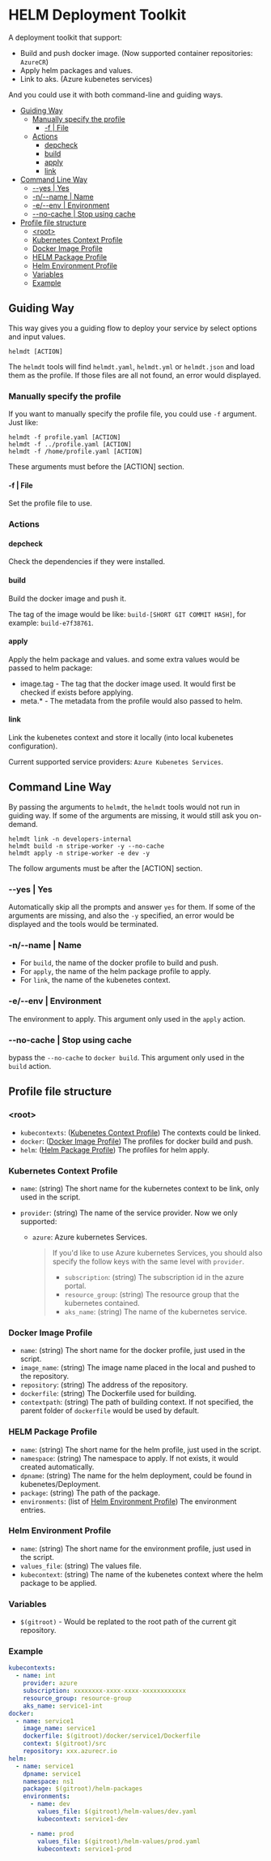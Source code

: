 # HELM Deployment Toolkit

A deployment toolkit that support:

- Build and push docker image. (Now supported container repositories: `AzureCR`)
- Apply helm packages and values.
- Link to aks. (Azure kubenetes services)

And you could use it with both command-line and guiding ways.

* [Guiding Way](#guiding-way)
  * [Manually specify the profile](#manually-specify-the-profile)
    * [-f | File](#-f--file)
  * [Actions](#actions)
    * [depcheck](#depcheck)
    * [build](#build)
    * [apply](#apply)
    * [link](#link)
* [Command Line Way](#command-line-way)
  * [--yes | Yes](#--yes--yes)
  * [-n/--name | Name](#-n--name--name)
  * [-e/--env | Environment](#-e--env--environment)
  * [--no-cache | Stop using cache](#--no-cache--stop-using-cache)
* [Profile file structure](#profile-file-structure)
  * [\<root\>](#root)
  * [Kubernetes Context Profile](#kubernetes-context-profile)
  * [Docker Image Profile](#docker-image-profile)
  * [HELM Package Profile](#helm-package-profile)
  * [Helm Environment Profile](#helm-environment-profile)
  * [Variables](#variables)
  * [Example](#example)

## Guiding Way

This way gives you a guiding flow to deploy your service by select options and input values.

```shell
helmdt [ACTION]
```

The `helmdt` tools will find `helmdt.yaml`, `helmdt.yml` or `helmdt.json` and load them as the profile.
If those files are all not found, an error would displayed.

### Manually specify the profile

If you want to manually specify the profile file, you could use `-f` argument. Just like:

```shell
helmdt -f profile.yaml [ACTION]
helmdt -f ../profile.yaml [ACTION]
helmdt -f /home/profile.yaml [ACTION]
```

These arguments must before the [ACTION] section.

#### -f | File

Set the profile file to use.


### Actions

#### depcheck

Check the dependencies if they were installed.

#### build

Build the docker image and push it.

The tag of the image would be like: `build-[SHORT GIT COMMIT HASH]`, for example: `build-e7f38761`.

#### apply

Apply the helm package and values. and some extra values would be passed to helm package:

- image.tag - The tag that the docker image used. It would first be checked if exists before applying.
- meta.\* - The metadata from the profile would also passed to helm.

#### link

Link the kubenetes context and store it locally (into local kubenetes configuration).

Current supported service providers: `Azure Kubenetes Services`.

## Command Line Way

By passing the arguments to `helmdt`, the `helmdt` tools would not run in guiding way. If some of the arguments are missing, it would still ask you on-demand.

```shell
helmdt link -n developers-internal
helmdt build -n stripe-worker -y --no-cache
helmdt apply -n stripe-worker -e dev -y
```

The follow arguments must be after the [ACTION] section.

### --yes | Yes

Automatically skip all the prompts and answer `yes` for them. If some of the arguments are missing, and also the `-y` specified, an error would be displayed and the tools would be terminated.

### -n/--name | Name

- For `build`, the name of the docker profile to build and push.
- For `apply`, the name of the helm package profile to apply.
- For `link`, the name of the kubenetes context.

### -e/--env | Environment

The environment to apply. This argument only used in the `apply` action.

### --no-cache | Stop using cache

bypass the `--no-cache` to `docker build`. This argument only used in the `build` action.

## Profile file structure

### \<root\>

- `kubecontexts`: ([Kubenetes Context Profile](#kubenetes-context-profile)) The contexts could be linked.
- `docker`: ([Docker Image Profile](#docker-image-profile)) The profiles for docker build and push.
- `helm`: ([Helm Package Profile](#helm-package-profile)) The profiles for helm apply.

### Kubernetes Context Profile

- `name`: (string) The short name for the kubernetes context to be link, only used in the script.
- `provider`: (string) The name of the service provider. Now we only supported:

  + `azure`: Azure kubernetes Services.

    > If you'd like to use Azure kubernetes Services, you should also specify the follow keys with the same level with `provider`.
    >
    > - `subscription`: (string) The subscription id in the azure portal.
    > - `resource_group`: (string) The resource group that the kubernetes contained.
    > - `aks_name`: (string) The name of the kubernetes service.

### Docker Image Profile

- `name`: (string) The short name for the docker profile, just used in the script.
- `image_name`: (string) The image name placed in the local and pushed to the repository.
- `repository`: (string) The address of the repository.
- `dockerfile`: (string) The Dockerfile used for building.
- `contextpath`: (string) The path of building context. If not specified, the parent folder of `dockerfile` would be used by default.

### HELM Package Profile

- `name`: (string) The short name for the helm profile, just used in the script.
- `namespace`: (string) The namespace to apply. If not exists, it would created automatically.
- `dpname`: (string) The name for the helm deployment, could be found in kubenetes/Deployment.
- `package`: (string) The path of the package.
- `environments`: (list of [Helm Environment Profile](#helm-environment-profile)) The environment entries.

### Helm Environment Profile

- `name`: (string) The short name for the environment profile, just used in the script.
- `values_file`: (string) The values file.
- `kubecontext`: (string) The name of the kubenetes context where the helm package to be applied.

### Variables

- `$(gitroot)` - Would be replated to the root path of the current git repository.

### Example

```yaml
kubecontexts:
  - name: int
    provider: azure
    subscription: xxxxxxxx-xxxx-xxxx-xxxxxxxxxxxx
    resource_group: resource-group
    aks_name: service1-int
docker:
  - name: service1
    image_name: service1
    dockerfile: $(gitroot)/docker/service1/Dockerfile
    context: $(gitroot)/src
    repository: xxx.azurecr.io
helm:
  - name: service1
    dpname: service1
    namespace: ns1
    package: $(gitroot)/helm-packages
    environments:
      - name: dev
        values_file: $(gitroot)/helm-values/dev.yaml
        kubecontext: service1-dev

      - name: prod
        values_file: $(gitroot)/helm-values/prod.yaml
        kubecontext: service1-prod
```
